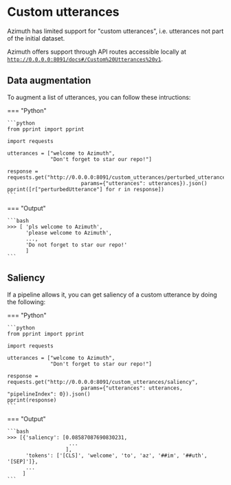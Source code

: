 # Custom utterances

Azimuth has limited support for "custom utterances", i.e. utterances not part of the initial dataset.

Azimuth offers support through API routes accessible locally at [`http://0.0.0.0:8091/docs#/Custom%20Utterances%20v1`](http://0.0.0.0:8091/docs#/Custom%20Utterances%20v1).

## Data augmentation

To augment a list of utterances, you can follow these intructions:

=== "Python"

    ```python
    from pprint import pprint

    import requests

    utterances = ["welcome to Azimuth",
                  "Don't forget to star our repo!"]

    response = requests.get("http://0.0.0.0:8091/custom_utterances/perturbed_utterances",
                            params={"utterances": utterances}).json()
    pprint([r["perturbedUtterance"] for r in response])
    ```

=== "Output"

    ```bash
    >>> [ 'pls welcome to Azimuth',
          'please welcome to Azimuth',
          ...,
          'Do not forget to star our repo!'
          ]
    ```

## Saliency

If a pipeline allows it, you can get saliency of a custom utterance by doing the following:

=== "Python"

    ```python
    from pprint import pprint

    import requests

    utterances = ["welcome to Azimuth",
                  "Don't forget to star our repo!"]

    response = requests.get("http://0.0.0.0:8091/custom_utterances/saliency",
                            params={"utterances": utterances, "pipelineIndex": 0}).json()
    pprint(response)
    ```

=== "Output"

    ```bash
    >>> [{'saliency': [0.08587087690830231,
                        ...
                       ],
          'tokens': ['[CLS]', 'welcome', 'to', 'az', '##im', '##uth', '[SEP]']},
          ...
         ]
    ```